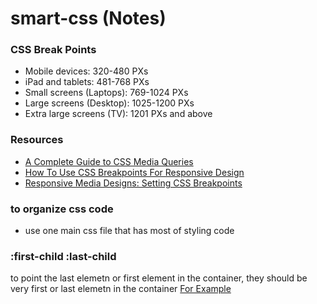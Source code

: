 # smart-css (Notes)

### CSS Break Points
- Mobile devices: 320-480 PXs
- iPad and tablets: 481-768 PXs
- Small screens (Laptops): 769-1024 PXs
- Large screens (Desktop): 1025-1200 PXs
- Extra large screens (TV): 1201 PXs and above

### Resources
- [A Complete Guide to CSS Media Queries](https://css-tricks.com/a-complete-guide-to-css-media-queries/)
- [How To Use CSS Breakpoints For Responsive Design](https://www.lambdatest.com/blog/how-to-use-css-breakpoints-for-responsive-design/#:~:text=Common%20breakpoints%20are%20320px%20%E2%80%94%20480px,extra%20large%20screens%20like%20TV.)
- [Responsive Media Designs: Setting CSS Breakpoints](https://www.bitdegree.org/learn/responsive-media#:~:text=It%20is%20standard%20to%20set,styles%20for%20the%20bigger%20ones.)


### to organize css code
- use one main css file that has most of styling code


### :first-child :last-child
to point the last elemetn or first element in the container, they should be very first or last elemetn in the container
[For Example](https://stackoverflow.com/questions/18995362/last-child-not-working-as-expected)

